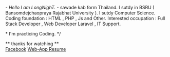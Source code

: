 *- Hello I am LongNighT. -*
sawade kab form Thailand.
I sutdy in BSRU ( Bansomdejchaopraya Rajabhat University ).
I sutdy Computer Science.
Coding foundation : HTML , PHP , Js and Other.
Interested occupation : Full Stack Developer , Web Developer Laravel , IT Support.

\* I'm practicing Coding. */

** thanks for watching ** <br>
[Facebook](https://www.facebook.com/RatchapoomZaclee)
[Web-App Resume](https://ratchapoomln.github.io/Resume-Ratchapoom/)
